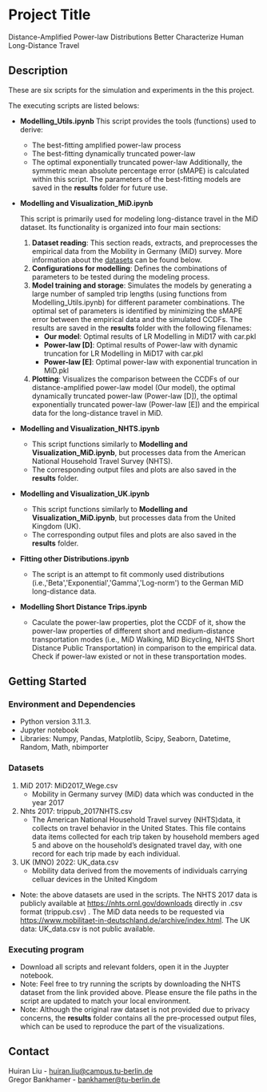 # Project Title

Distance-Amplified Power-law Distributions Better
Characterize Human Long-Distance Travel

## Description

These are six scripts for the simulation and experiments in the this project.

The executing scripts are listed belows:
- **Modelling_Utils.ipynb**
  This script provides the tools (functions) used to derive:
  - The best-fitting amplified power-law process
  - The best-fitting dynamically truncated power-law
  - The optimal exponentially truncated power-law
   Additionally, the symmetric mean absolute percentage error (sMAPE) is calculated within this script.
   The parameters of the best-fitting models are saved in the **results** folder for future use.

- **Modelling and Visualization_MiD.ipynb**
  
  This script is primarily used for modeling long-distance travel in the MiD dataset. Its functionality is organized into four main sections:
  1. **Dataset reading**: This section reads, extracts, and preprocesses the empirical data from the Mobility in Germany (MiD) survey. More information about the [datasets](#datasets) can be found below.
  2. **Configurations for modelling**: Defines the combinations of parameters to be tested during the modeling process.
  3. **Model training and storage**: Simulates the models by generating a large number of sampled trip lengths (using functions from Modelling_Utils.ipynb) for different parameter combinations. The optimal set of parameters is identified by minimizing the sMAPE error between the empirical data and the simulated CCDFs.</n>
   The results are saved in the **results** folder with the following filenames:
      - **Our model**: Optimal results of LR Modelling in MiD17 with car.pkl
      - **Power-law [D]**: Optimal results of Power-law with dynamic truncation for LR Modelling in MiD17 with car.pkl
      - **Power-law [E]**: Optimal power-law with exponential truncation in MiD.pkl
  4. **Plotting**:
  Visualizes the comparison between the CCDFs of our distance-amplified power-law model (Our model), the optimal dynamically truncated power-law (Power-law [D]), the optimal exponentially truncated power-law (Power-law [E]) and the empirical data for the long-distance travel in MiD.

- **Modelling and Visualization_NHTS.ipynb**
  - This script functions similarly to **Modelling and Visualization_MiD.ipynb**, but processes data from the American National Household Travel Survey (NHTS).
  - The corresponding output files and plots are also saved in the **results** folder.

- **Modelling and Visualization_UK.ipynb**
  - This script functions similarly to **Modelling and Visualization_MiD.ipynb**, but processes data from the United Kingdom (UK).
  - The corresponding output files and plots are also saved in the **results** folder.

- **Fitting other Distributions.ipynb**

   - The script is an attempt to fit commonly used distributions (i.e.,'Beta','Exponential','Gamma','Log-norm') to the German MiD long-distance data.

- **Modelling Short Distance Trips.ipynb**
   - Caculate the power-law properties, plot the CCDF of it, show the power-law properties of different short and medium-distance transportation modes (i.e., MiD Walking, MiD Bicycling, NHTS Short Distance Public Transportation) in comparison to the empirical data. Check if power-law existed or not in these transportation modes.

## Getting Started

### Environment and Dependencies

* Python version 3.11.3.
* Jupyter notebook
* Libraries: Numpy, Pandas, Matplotlib, Scipy, Seaborn, Datetime, Random, Math, nbimporter

### Datasets

1. MiD 2017: MiD2017_Wege.csv 
   * Mobility in Germany survey (MiD) data which was conducted in the year 2017
2. Nhts 2017: trippub_2017NHTS.csv
   * The American National Household Travel survey (NHTS)data, it collects on travel behavior in the United States. This file contains data items collected for each trip taken by household members aged 5 and above on the household’s designated travel day, with one record for each trip made by each individual.
3. UK (MNO) 2022: UK_data.csv
   * Mobility data derived from the movements of individuals carrying celluar devices in the United Kingdom
   
* Note: the above datasets are used in the scripts. The NHTS 2017 data is publicly available at https://nhts.ornl.gov/downloads directly in .csv format (trippub.csv) . The MiD data needs to be requested via https://www.mobilitaet-in-deutschland.de/archive/index.html. The UK data: UK_data.csv is not public available.


### Executing program

* Download all scripts and relevant folders, open it in the Juypter notebook.
* Note: Feel free to try running the scripts by downloading the NHTS dataset from the link provided above. Please ensure the file paths in the script are updated to match your local environment.
* Note: Although the original raw dataset is not provided due to privacy concerns, the **results** folder contains all the pre-processed output files, which can be used to reproduce the part of the visualizations.

## Contact
Huiran Liu - huiran.liu@campus.tu-berlin.de <br>
Gregor Bankhamer - bankhamer@tu-berlin.de
